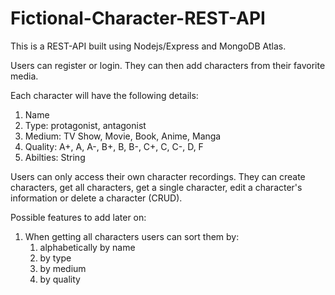 # Fictional-Character-REST-API

This is a REST-API built using Nodejs/Express and MongoDB Atlas.

Users can register or login. They can then add characters from their favorite media.

Each character will have the following details:
1. Name
2. Type: protagonist, antagonist
3. Medium: TV Show, Movie, Book, Anime, Manga
4. Quality: A+, A, A-, B+, B, B-, C+, C, C-, D, F
5. Abilties: String 

Users can only access their own character recordings.
They can create characters, get all characters, get a single character, edit a character's information or delete a character (CRUD).

Possible features to add later on:
1. When getting all characters users can sort them by: 
    1. alphabetically by name
    2. by type
    3. by medium
    4. by quality